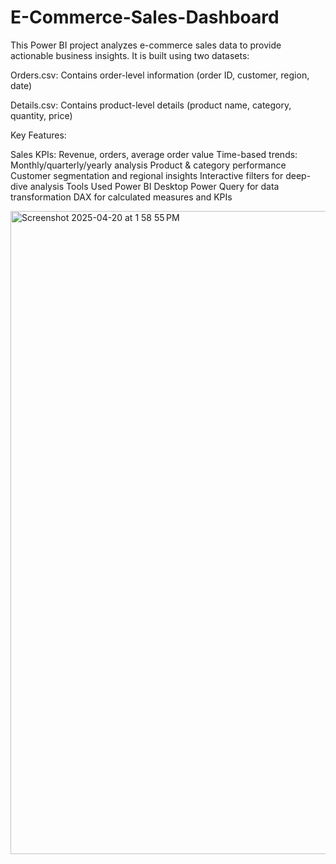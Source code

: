 # E-Commerce-Sales-Dashboard

This Power BI project analyzes e-commerce sales data to provide actionable business insights. It is built using two datasets:

Orders.csv: Contains order-level information (order ID, customer, region, date)

Details.csv: Contains product-level details (product name, category, quantity, price)

Key Features:

Sales KPIs: Revenue, orders, average order value
Time-based trends: Monthly/quarterly/yearly analysis
Product & category performance
Customer segmentation and regional insights
Interactive filters for deep-dive analysis
Tools Used
Power BI Desktop
Power Query for data transformation
DAX for calculated measures and KPIs

<img width="1029" alt="Screenshot 2025-04-20 at 1 58 55 PM" src="https://github.com/user-attachments/assets/3a4a3ca2-c998-49c2-8673-47cc18d3c37e" />
